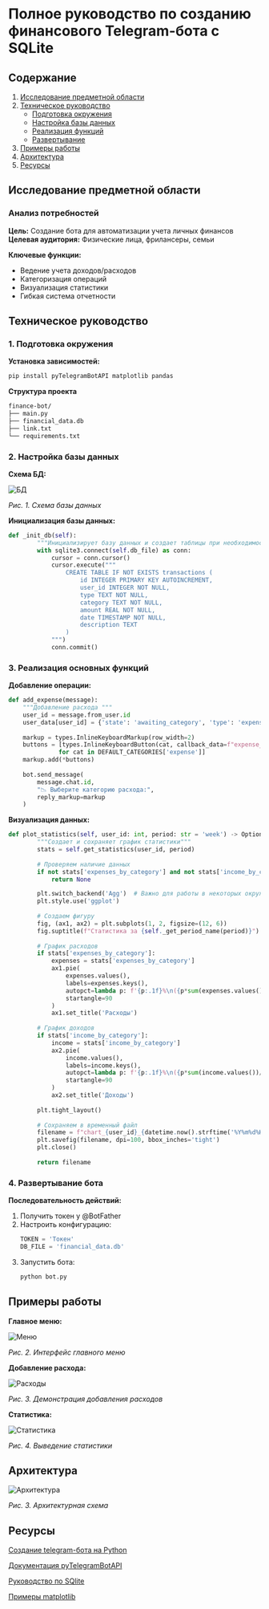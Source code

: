 # Полное руководство по созданию финансового Telegram-бота с SQLite

## Содержание
1. [Исследование предметной области](#исследование-предметной-области)
2. [Техническое руководство](#техническое-руководство)
   - [Подготовка окружения](#1-подготовка-окружения)
   - [Настройка базы данных](#2-настройка-базы-данных)
   - [Реализация функций](#3-реализация-основных-функций)
   - [Развертывание](#4-развертывание-бота)
3. [Примеры работы](#-примеры-работы-бота)
4. [Архитектура](#-архитектура-приложения)
5. [Ресурсы](#-полезные-ресурсы)

## Исследование предметной области

### Анализ потребностей
**Цель:** Создание бота для автоматизации учета личных финансов  
**Целевая аудитория:** Физические лица, фрилансеры, семьи  

**Ключевые функции:**
- Ведение учета доходов/расходов
- Категоризация операций
- Визуализация статистики
- Гибкая система отчетности

## Техническое руководство

### 1. Подготовка окружения

**Установка зависимостей:**
```bash
pip install pyTelegramBotAPI matplotlib pandas  
```
**Структура проекта**
```bash
finance-bot/
├── main.py
├── financial_data.db
├── link.txt
└── requirements.txt
```
### 2. Настройка базы данных
**Схема БД:**

![БД](images/db_structure.png)

*Рис. 1. Схема базы данных*

**Инициализация базы данных:**
```python
def _init_db(self):
        """Инициализирует базу данных и создает таблицы при необходимости"""
        with sqlite3.connect(self.db_file) as conn:
            cursor = conn.cursor()
            cursor.execute("""
                CREATE TABLE IF NOT EXISTS transactions (
                    id INTEGER PRIMARY KEY AUTOINCREMENT,
                    user_id INTEGER NOT NULL,
                    type TEXT NOT NULL,
                    category TEXT NOT NULL,
                    amount REAL NOT NULL,
                    date TIMESTAMP NOT NULL,
                    description TEXT
                )
            """)
            conn.commit()
```
### 3. Реализация основных функций
**Добавление операции:**
```python
def add_expense(message):
    """Добавление расхода """
    user_id = message.from_user.id
    user_data[user_id] = {'state': 'awaiting_category', 'type': 'expense'}
    
    markup = types.InlineKeyboardMarkup(row_width=2)
    buttons = [types.InlineKeyboardButton(cat, callback_data=f"expense_{cat}") 
              for cat in DEFAULT_CATEGORIES['expense']]
    markup.add(*buttons)
    
    bot.send_message(
        message.chat.id, 
        "📉 Выберите категорию расхода:", 
        reply_markup=markup
    )
```
**Визуализация данных:**
```python
def plot_statistics(self, user_id: int, period: str = 'week') -> Optional[str]:
        """Создает и сохраняет график статистики"""
        stats = self.get_statistics(user_id, period)
        
        # Проверяем наличие данных
        if not stats['expenses_by_category'] and not stats['income_by_category']:
            return None

        plt.switch_backend('Agg')  # Важно для работы в некоторых окружениях
        plt.style.use('ggplot')
        
        # Создаем фигуру
        fig, (ax1, ax2) = plt.subplots(1, 2, figsize=(12, 6))
        fig.suptitle(f"Статистика за {self._get_period_name(period)}")
        
        # График расходов
        if stats['expenses_by_category']:
            expenses = stats['expenses_by_category']
            ax1.pie(
                expenses.values(),
                labels=expenses.keys(),
                autopct=lambda p: f'{p:.1f}%\n({p*sum(expenses.values())/100:.2f} ₽)',
                startangle=90
            )
            ax1.set_title('Расходы')
        
        # График доходов
        if stats['income_by_category']:
            income = stats['income_by_category']
            ax2.pie(
                income.values(),
                labels=income.keys(),
                autopct=lambda p: f'{p:.1f}%\n({p*sum(income.values())/100:.2f} ₽)',
                startangle=90
            )
            ax2.set_title('Доходы')
        
        plt.tight_layout()
        
        # Сохраняем в временный файл
        filename = f"chart_{user_id}_{datetime.now().strftime('%Y%m%d%H%M%S')}.png"
        plt.savefig(filename, dpi=100, bbox_inches='tight')
        plt.close()
        
        return filename
```
### 4. Развертывание бота
**Последовательность действий:**
1. Получить токен у @BotFather
2. Настроить конфигурацию:
   ```python
   TOKEN = 'Токен'
   DB_FILE = 'financial_data.db'
   ```
3. Запустить бота:
   ```python
   python bot.py
   ```
## Примеры работы 
**Главное меню:**

![Меню](images/menu.png)

*Рис. 2. Интерфейс главного меню*

**Добавление расхода:**

![Расходы](images/expense.png)

*Рис. 3. Демонстрация добавления расходов*

**Статистика:**

![Статистика](images/statistic.png)

*Рис. 4. Выведение статистики*

## Архитектура
![Архитектура](images/archit.png)

*Рис. 3. Архитектурная схема*

## Ресурсы
[Создание telegram-бота на Python](https://www.freecodecamp.org/news/how-to-create-a-telegram-bot-using-python/)

[Документация pyTelegramBotAPI](https://github.com/eternnoir/pyTelegramBotAPI)

[Руководство по SQlite](https://www.sqlite.org/docs.html)

[Примеры matplotlib](https://matplotlib.org/stable/gallery/index.html)
